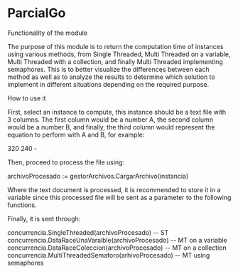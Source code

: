 # ParcialGo

Functionality of the module

The purpose of this module is to return the computation time of instances using various methods, from Single Threaded, Multi Threaded on a variable, Multi Threaded with a collection, and finally Multi Threaded implementing semaphores. This is to better visualize the differences between each method as well as to analyze the results to determine which solution to implement in different situations depending on the required purpose.

How to use it

First, select an instance to compute, this instance should be a text file with 3 columns. The first column would be a number A, the second column would be a number B, and finally, the third column would represent the equation to perform with A and B, for example:

320 240 -

Then, proceed to process the file using:

archivoProcesado := gestorArchivos.CargarArchivo(instancia)

Where the text document is processed, it is recommended to store it in a variable since this processed file will be sent as a parameter to the following functions.

Finally, it is sent through:

concurrencia.SingleThreaded(archivoProcesado) -- ST
concurrencia.DataRaceUnaVaraible(archivoProcesado) -- MT on a variable
concurrencia.DataRaceColeccion(archivoProcesado) -- MT on a collection
concurrencia.MultiThreadedSemaforo(arhivoProcesado) -- MT using semaphores

